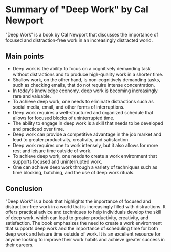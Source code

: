 # Summary of "Deep Work" by Cal Newport

"Deep Work" is a book by Cal Newport that discusses the importance of focused and distraction-free work in an increasingly distracted world.

## Main points

- Deep work is the ability to focus on a cognitively demanding task without distractions and to produce high-quality work in a shorter time.
- Shallow work, on the other hand, is non-cognitively demanding tasks, such as checking emails, that do not require intense concentration.
- In today's knowledge economy, deep work is becoming increasingly rare and valuable.
- To achieve deep work, one needs to eliminate distractions such as social media, email, and other forms of interruptions.
- Deep work requires a well-structured and organized schedule that allows for focused blocks of uninterrupted time.
- The ability to engage in deep work is a skill that needs to be developed and practiced over time.
- Deep work can provide a competitive advantage in the job market and lead to greater productivity, creativity, and satisfaction.
- Deep work requires one to work intensely, but it also allows for more rest and leisure time outside of work.
- To achieve deep work, one needs to create a work environment that supports focused and uninterrupted work.
- One can achieve deep work through a variety of techniques such as time blocking, batching, and the use of deep work rituals.

## Conclusion

"Deep Work" is a book that highlights the importance of focused and distraction-free work in a world that is increasingly filled with distractions. It offers practical advice and techniques to help individuals develop the skill of deep work, which can lead to greater productivity, creativity, and satisfaction. The book emphasizes the need to create a work environment that supports deep work and the importance of scheduling time for both deep work and leisure time outside of work. It is an excellent resource for anyone looking to improve their work habits and achieve greater success in their careers.
